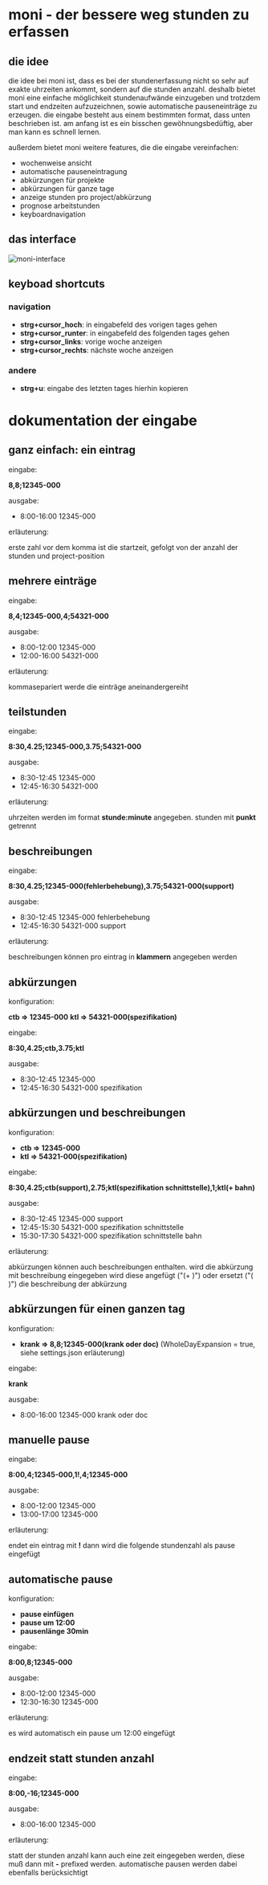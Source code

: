 # moni - der bessere weg stunden zu erfassen #

## die idee ##

die idee bei moni ist, dass es bei der stundenerfassung nicht so sehr auf exakte uhrzeiten ankommt, sondern auf die stunden anzahl. deshalb bietet moni eine einfache möglichkeit stundenaufwände einzugeben und trotzdem start und endzeiten aufzuzeichnen, sowie automatische pauseneinträge zu erzeugen. die eingabe besteht aus einem bestimmten format, dass unten beschrieben ist. am anfang ist es ein bisschen gewöhnungsbedüftig, aber man kann es schnell lernen. 

außerdem bietet moni weitere features, die die eingabe vereinfachen:

- wochenweise ansicht
- automatische pauseneintragung
- abkürzungen für projekte
- abkürzungen für ganze tage
- anzeige stunden pro project/abkürzung
- prognose arbeitstunden
- keyboardnavigation


## das interface ##

![moni-interface](coming-soon)

## keyboad shortcuts ##

### navigation ####

- **strg+cursor_hoch**: in eingabefeld des vorigen tages gehen
- **strg+cursor_runter**: in eingabefeld des folgenden tages gehen
- **strg+cursor_links**: vorige woche anzeigen
- **strg+cursor_rechts**: nächste woche anzeigen

### andere ###
- **strg+u**: eingabe des letzten tages hierhin kopieren

# dokumentation der eingabe #

## ganz einfach: ein eintrag ##

eingabe: 

**8,8;12345-000**

ausgabe: 

- 8:00-16:00 12345-000

erläuterung: 

erste zahl vor dem komma ist die startzeit, gefolgt von der anzahl der stunden und project-position

## mehrere einträge ##

eingabe: 

**8,4;12345-000,4;54321-000**

ausgabe: 

- 8:00-12:00 12345-000
- 12:00-16:00 54321-000

erläuterung: 

kommasepariert werde die einträge aneinandergereiht

## teilstunden ##

eingabe: 

**8:30,4.25;12345-000,3.75;54321-000**

ausgabe: 

- 8:30-12:45 12345-000
- 12:45-16:30 54321-000

erläuterung: 

uhrzeiten werden im format **stunde:minute** angegeben. stunden mit **punkt** getrennt


## beschreibungen ##

eingabe: 

**8:30,4.25;12345-000(fehlerbehebung),3.75;54321-000(support)**

ausgabe: 

- 8:30-12:45 12345-000  fehlerbehebung
- 12:45-16:30 54321-000  support

erläuterung: 

beschreibungen können pro eintrag in **klammern** angegeben werden

## abkürzungen ##

konfiguration:

**ctb => 12345-000**
**ktl => 54321-000(spezifikation)**

eingabe: 

**8:30,4.25;ctb,3.75;ktl**

ausgabe: 

- 8:30-12:45 12345-000
- 12:45-16:30 54321-000  spezifikation


## abkürzungen und beschreibungen ##

konfiguration:

- **ctb => 12345-000**
- **ktl => 54321-000(spezifikation)**

eingabe: 

**8:30,4.25;ctb(support),2.75;ktl(spezifikation schnittstelle),1;ktl(+ bahn)**

ausgabe: 

- 8:30-12:45 12345-000  support
- 12:45-15:30 54321-000  spezifikation schnittstelle
- 15:30-17:30 54321-000  spezifikation schnittstelle bahn

erläuterung: 

abkürzungen können auch beschreibungen enthalten. wird die abkürzung mit beschreibung eingegeben wird diese angefügt ("(+ )") oder ersetzt ("( )") die beschreibung der abkürzung

## abkürzungen für einen ganzen tag ##

konfiguration:

- **krank => 8,8;12345-000(krank oder doc)** (WholeDayExpansion  = true, siehe settings.json erläuterung)

eingabe: 

**krank**

ausgabe: 

- 8:00-16:00 12345-000  krank oder doc

## manuelle pause ##

eingabe: 

**8:00,4;12345-000,1!,4;12345-000**

ausgabe: 

- 8:00-12:00 12345-000
- 13:00-17:00 12345-000

erläuterung: 

endet ein eintrag mit **!** dann wird die folgende stundenzahl als pause eingefügt

## automatische pause ##

konfiguration:

- **pause einfügen**
- **pause um 12:00**
- **pausenlänge 30min**

eingabe: 

**8:00,8;12345-000**

ausgabe: 

- 8:00-12:00 12345-000
- 12:30-16:30 12345-000

erläuterung: 

es wird automatisch ein pause um 12:00 eingefügt

## endzeit statt stunden anzahl ##

eingabe: 

**8:00,-16;12345-000**

ausgabe: 

- 8:00-16:00 12345-000

erläuterung: 

statt der stunden anzahl kann auch eine zeit eingegeben werden, diese muß dann mit **-** prefixed werden. automatische pausen werden dabei ebenfalls berücksichtigt




